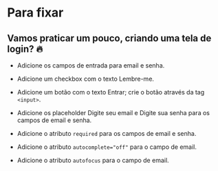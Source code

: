 # Para fixar

## Vamos praticar um pouco, criando uma tela de login? 🔥

* Adicione os campos de entrada para email e senha.

* Adicione um checkbox com o texto Lembre-me.

* Adicione um botão com o texto Entrar; crie o botão através da tag `<input>`.

* Adicione os placeholder Digite seu email e Digite sua senha para os campos de email e senha.

* Adicione o atributo `required` para os campos de email e senha.

* Adicione o atributo `autocomplete="off"` para o campo de email.

* Adicione o atributo `autofocus` para o campo de email.
